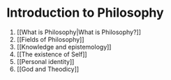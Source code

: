 # Introduction to Philosophy

1. [[What is Philosophy|What is Philosophy?]]
2. [[Fields of Philosophy]]
3. [[Knowledge and epistemology]]
4. [[The existence of Self]]
5. [[Personal identity]]
1. [[God and Theodicy]]